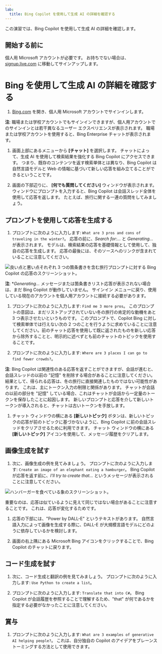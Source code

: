 ```yaml
---
lab:
  title: Bing Copilot を使用して生成 AI の詳細を確認する
---
```


この演習では、Bing Copilot を使用して生成 AI の詳細を確認します。 

## 開始する前に
個人用 Microsoft アカウントが必要です。 お持ちでない場合は、[signup.live.com](https://signup.live.com/signup?azure-portal=true) に移動してサインアップします。

# Bing を使用して生成 AI の詳細を確認する

1. [Bing.com](https://www.bing.com?azure-portal=true) を開き、個人用 Microsoft アカウントでサインインします。

**注**: 職場または学校アカウントでもサインインできますが、個人用アカウントでのサインインとは若干異なるユーザー エクスペリエンスが表示されます。 職場または学校アカウントを使用すると、Bing Enterprise チャットが表示されます。 

1. 画面上部にあるメニューから **[チャット]** を選択します。 チャットによって、生成 AI を使用して検索結果を強化する Bing Copilot にアクセスできます。 つまり、既存のコンテンツを返す検索単体とは異なり、Bing Copilot は自然言語モデルと Web の情報に基づいて新しい応答を組み立てることができるということです。  
    
1. 画面の下部辺りに、 **[何でも質問してください]** ウィンドウが表示されます。 ウィンドウにプロンプトを入力すると、Bing Copilot は会話スレッド全体を使用して応答を返します。 たとえば、旅行に関する一連の質問をしてみましょう。 

## プロンプトを使用して応答を生成する

1. プロンプトに次のように入力します: `What are 3 pros and cons of traveling in the winter?`。 応答の前に、*Search for:...* と *Generating...* が表示されます。 モデルは、検索結果の応答を基礎情報として使用して、独自の応答を生成します。 応答の最後には、そのソースへのリンクが含まれていることに注意してください。 

![良い点と悪い点それぞれ 3 つの箇条書きを含む旅行プロンプトに対する Bing Copilot の応答のスクリーンショット。](../media/generative-ai/bing-copilot-response-traveling.png) 

**注**: **Generating...* メッセージまたは箇条書きリスト応答が表示されない場合は、まだ Bing Copilot が動作していません。 サインイン メニューに戻り、使用している現在のアカウントを個人用アカウントに接続する必要があります。 
 
1. プロンプトに次のように入力します: `Find me 3 more pros`。 このプロンプトの意図は、まだリストアップされていない冬の旅行の肯定的な動機をあと 3 つ表示させたいというものです。 このプロンプトで、Copilot Bing に対して検索単体では行えない次の 2 つのことを行うように求めていることに注意してください。前のチャット応答を使用して既に返されたものを新しい応答から除外することと、明示的に述べずとも前のチャットのトピックを使用することです。 

1. プロンプトに次のように入力します: `Where are 3 places I can go to find fewer crowds?`。 

**注**: Bing Copilot は関連性のある応答を返すことができますが、会話が進むと、会話スレッドの以前の "記憶" を削除する場合があることに注意してください。 結果として、得られる応答は、冬の旅行に直接関連したものではない可能性があります。 これは、主にトークン入力の制限と関係があります。 チャットが会話の以前の部分を "記憶" している場合、これはチャットが会話から一定量のトークンを保存したことに起因します。 新しいプロンプトと応答を介して新しいトークンが導入されると、チャットは古いトークンを手放します。 

1. チャット ウィンドウの横にある **[新しいトピック]** ボタンは、新しいトピックの応答が前のトピックに基づかないように、Bing Copilot に前の会話スレッドをクリアさせるために利用できます。 チャット ウィンドウの横にある **[新しいトピック]** アイコンを使用して、メッセージ履歴をクリアします。 

## 画像生成を試す

1. 次に、画像生成の例を見てみましょう。 プロンプトに次のように入力します: `Create an image of an elephant eating a hamburger`。 Bing Copilot が応答を返す前に、*I'll try to create that...* というメッセージが表示されることに注意してください。 

![ハンバーガーを食べている象のスクリーンショット。](../media/generative-ai/dall-e-elephant.png)

重要なのは、応答は似ているように見えて同じではない場合があることに注意することです。 これは、応答が変化するためです。  

1. 応答の下部には、"Power by DALL-E" というテキストがあります。 自然言語入力によって画像を生成する際に、DALL-E が大規模言語モデルにどのように依存しているかを検討します。 

1. 画面の右上隅にある Microsoft Bing アイコンをクリックすることで、Bing Copilot のチャットに戻ります。 

## コード生成を試す

1. 次に、コード生成と翻訳の例を見てみましょう。 プロンプトに次のように入力します: `Use Python to create a list`。 

1. プロンプトに次のように入力します: `Translate that into C#`。 Bing Copilot が会話履歴を参照することで理解するため、"that" が何であるかを指定する必要がなかったことに注意してください。 

## 賞与 

1. プロンプトに次のように入力します: `What are 3 examples of generative AI helping people?`。 これは、自分独自の Copilot のアイデアをブレーンストーミングする方法として使用できます。  

